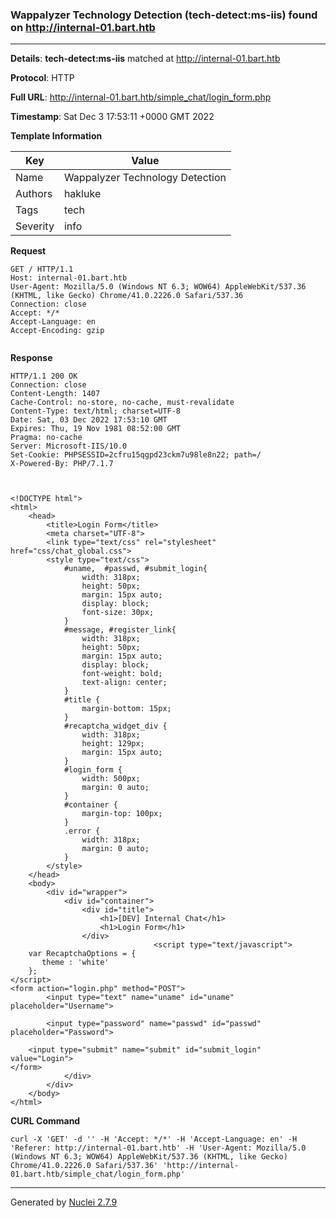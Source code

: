 ### Wappalyzer Technology Detection (tech-detect:ms-iis) found on http://internal-01.bart.htb
---
**Details**: **tech-detect:ms-iis**  matched at http://internal-01.bart.htb

**Protocol**: HTTP

**Full URL**: http://internal-01.bart.htb/simple_chat/login_form.php

**Timestamp**: Sat Dec 3 17:53:11 +0000 GMT 2022

**Template Information**

| Key | Value |
|---|---|
| Name | Wappalyzer Technology Detection |
| Authors | hakluke |
| Tags | tech |
| Severity | info |

**Request**
```http
GET / HTTP/1.1
Host: internal-01.bart.htb
User-Agent: Mozilla/5.0 (Windows NT 6.3; WOW64) AppleWebKit/537.36 (KHTML, like Gecko) Chrome/41.0.2226.0 Safari/537.36
Connection: close
Accept: */*
Accept-Language: en
Accept-Encoding: gzip


```

**Response**
```http
HTTP/1.1 200 OK
Connection: close
Content-Length: 1407
Cache-Control: no-store, no-cache, must-revalidate
Content-Type: text/html; charset=UTF-8
Date: Sat, 03 Dec 2022 17:53:10 GMT
Expires: Thu, 19 Nov 1981 08:52:00 GMT
Pragma: no-cache
Server: Microsoft-IIS/10.0
Set-Cookie: PHPSESSID=2cfru15qgpd23ckm7u98le8n22; path=/
X-Powered-By: PHP/7.1.7



<!DOCTYPE html">
<html>
	<head>
		<title>Login Form</title>
		<meta charset="UTF-8">
		<link type="text/css" rel="stylesheet" href="css/chat_global.css">
		<style type="text/css">
			#uname,  #passwd, #submit_login{
				width: 318px;
				height: 50px;
				margin: 15px auto;
				display: block;
				font-size: 30px;
			}
			#message, #register_link{
				width: 318px;
				height: 50px;
				margin: 15px auto;
				display: block;
				font-weight: bold;
				text-align: center;
			}
			#title {
				margin-bottom: 15px;
			}
			#recaptcha_widget_div {
				width: 318px;
				height: 129px;
				margin: 15px auto;
			}
			#login_form {
				width: 500px;
				margin: 0 auto;
			}
			#container {
				margin-top: 100px;
			}
			.error {
				width: 318px;
				margin: 0 auto;
			}
		</style>
	</head>
	<body>
		<div id="wrapper">
			<div id="container">
				<div id="title">
					<h1>[DEV] Internal Chat</h1>
					<h1>Login Form</h1>
				</div>
								<script type="text/javascript">
	var RecaptchaOptions = {
	   theme : 'white'
	};
</script>
<form action="login.php" method="POST">
		<input type="text" name="uname" id="uname" placeholder="Username">
	
		<input type="password" name="passwd" id="passwd" placeholder="Password">
	
	<input type="submit" name="submit" id="submit_login" value="Login">
</form>
			</div>
		</div>
	</body>
</html>
```


**CURL Command**
```
curl -X 'GET' -d '' -H 'Accept: */*' -H 'Accept-Language: en' -H 'Referer: http://internal-01.bart.htb' -H 'User-Agent: Mozilla/5.0 (Windows NT 6.3; WOW64) AppleWebKit/537.36 (KHTML, like Gecko) Chrome/41.0.2226.0 Safari/537.36' 'http://internal-01.bart.htb/simple_chat/login_form.php'
```
---
Generated by [Nuclei 2.7.9](https://github.com/projectdiscovery/nuclei)